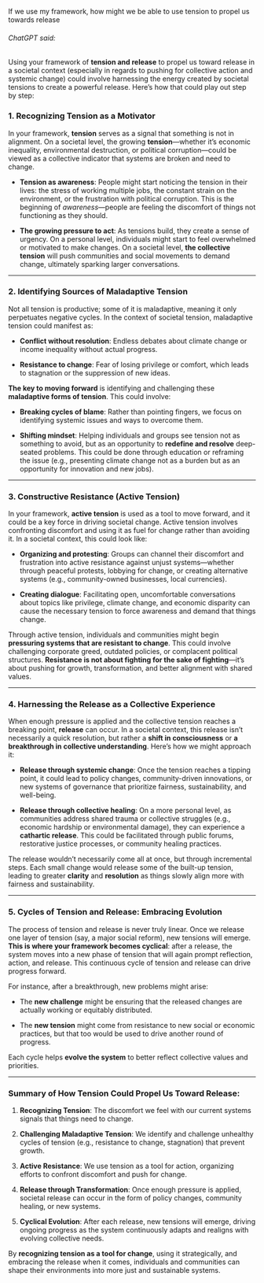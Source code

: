 If we use my framework, how might we be able to use tension to propel us towards release

###### ChatGPT said:

Using your framework of **tension and release** to propel us toward release in a societal context (especially in regards to pushing for collective action and systemic change) could involve harnessing the energy created by societal tensions to create a powerful release. Here’s how that could play out step by step:

### **1. Recognizing Tension as a Motivator**

In your framework, **tension** serves as a signal that something is not in alignment. On a societal level, the growing **tension**—whether it’s economic inequality, environmental destruction, or political corruption—could be viewed as a collective indicator that systems are broken and need to change.

- **Tension as awareness**: People might start noticing the tension in their lives: the stress of working multiple jobs, the constant strain on the environment, or the frustration with political corruption. This is the beginning of _awareness_—people are feeling the discomfort of things not functioning as they should.
    
- **The growing pressure to act**: As tensions build, they create a sense of urgency. On a personal level, individuals might start to feel overwhelmed or motivated to make changes. On a societal level, **the collective tension** will push communities and social movements to demand change, ultimately sparking larger conversations.
    

---

### **2. Identifying Sources of Maladaptive Tension**

Not all tension is productive; some of it is maladaptive, meaning it only perpetuates negative cycles. In the context of societal tension, maladaptive tension could manifest as:

- **Conflict without resolution**: Endless debates about climate change or income inequality without actual progress.
    
- **Resistance to change**: Fear of losing privilege or comfort, which leads to stagnation or the suppression of new ideas.
    

**The key to moving forward** is identifying and challenging these **maladaptive forms of tension**. This could involve:

- **Breaking cycles of blame**: Rather than pointing fingers, we focus on identifying systemic issues and ways to overcome them.
    
- **Shifting mindset**: Helping individuals and groups see tension not as something to avoid, but as an opportunity to **redefine and resolve** deep-seated problems. This could be done through education or reframing the issue (e.g., presenting climate change not as a burden but as an opportunity for innovation and new jobs).
    

---

### **3. Constructive Resistance (Active Tension)**

In your framework, **active tension** is used as a tool to move forward, and it could be a key force in driving societal change. Active tension involves confronting discomfort and using it as fuel for change rather than avoiding it. In a societal context, this could look like:

- **Organizing and protesting**: Groups can channel their discomfort and frustration into active resistance against unjust systems—whether through peaceful protests, lobbying for change, or creating alternative systems (e.g., community-owned businesses, local currencies).
    
- **Creating dialogue**: Facilitating open, uncomfortable conversations about topics like privilege, climate change, and economic disparity can cause the necessary tension to force awareness and demand that things change.
    

Through active tension, individuals and communities might begin **pressuring systems that are resistant to change**. This could involve challenging corporate greed, outdated policies, or complacent political structures. **Resistance is not about fighting for the sake of fighting**—it’s about pushing for growth, transformation, and better alignment with shared values.

---

### **4. Harnessing the Release as a Collective Experience**

When enough pressure is applied and the collective tension reaches a breaking point, **release** can occur. In a societal context, this release isn’t necessarily a quick resolution, but rather a **shift in consciousness** or **a breakthrough in collective understanding**. Here’s how we might approach it:

- **Release through systemic change**: Once the tension reaches a tipping point, it could lead to policy changes, community-driven innovations, or new systems of governance that prioritize fairness, sustainability, and well-being.
    
- **Release through collective healing**: On a more personal level, as communities address shared trauma or collective struggles (e.g., economic hardship or environmental damage), they can experience a **cathartic release**. This could be facilitated through public forums, restorative justice processes, or community healing practices.
    

The release wouldn’t necessarily come all at once, but through incremental steps. Each small change would release some of the built-up tension, leading to greater **clarity** and **resolution** as things slowly align more with fairness and sustainability.

---

### **5. Cycles of Tension and Release: Embracing Evolution**

The process of tension and release is never truly linear. Once we release one layer of tension (say, a major social reform), new tensions will emerge. **This is where your framework becomes cyclical**: after a release, the system moves into a new phase of tension that will again prompt reflection, action, and release. This continuous cycle of tension and release can drive progress forward.

For instance, after a breakthrough, new problems might arise:

- The **new challenge** might be ensuring that the released changes are actually working or equitably distributed.
    
- The **new tension** might come from resistance to new social or economic practices, but that too would be used to drive another round of progress.
    

Each cycle helps **evolve the system** to better reflect collective values and priorities.

---

### **Summary of How Tension Could Propel Us Toward Release:**

1. **Recognizing Tension**: The discomfort we feel with our current systems signals that things need to change.
    
2. **Challenging Maladaptive Tension**: We identify and challenge unhealthy cycles of tension (e.g., resistance to change, stagnation) that prevent growth.
    
3. **Active Resistance**: We use tension as a tool for action, organizing efforts to confront discomfort and push for change.
    
4. **Release through Transformation**: Once enough pressure is applied, societal release can occur in the form of policy changes, community healing, or new systems.
    
5. **Cyclical Evolution**: After each release, new tensions will emerge, driving ongoing progress as the system continuously adapts and realigns with evolving collective needs.
    

By **recognizing tension as a tool for change**, using it strategically, and embracing the release when it comes, individuals and communities can shape their environments into more just and sustainable systems.